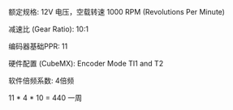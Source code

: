 额定规格: 12V 电压，空载转速 1000 RPM (Revolutions Per Minute)



减速比 (Gear Ratio): 10:1



编码器基础PPR: 11



硬件配置 (CubeMX): Encoder Mode TI1 and T2



软件倍频系数: 4倍频



11 \* 4 \* 10 = 440 一周


